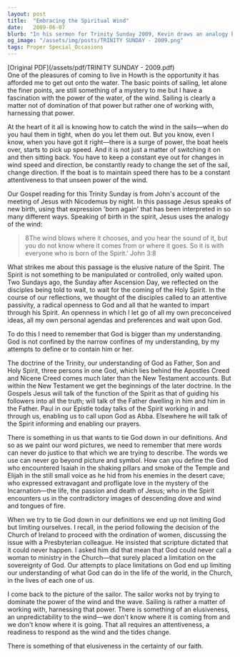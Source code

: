 ```yaml
---
layout: post
title:  "Embracing the Spiritual Wind"
date:   2009-06-07
blurb: "In his sermon for Trinity Sunday 2009, Kevin draws an analogy between sailing and the spiritual life, emphasizing the need to work with the power of the Spirit rather than trying to control it. He reflects on the elusiveness of the Spirit and the importance of attentive passivity, being open to God's guidance without preconceived ideas. The sermon also touches on the doctrine of the Trinity and the limitations of human understanding in defining God."
og_image: "/assets/img/posts/TRINITY SUNDAY - 2009.png"
tags: Proper Special_Occasions
---
```

[Original PDF](/assets/pdf/TRINITY SUNDAY - 2009.pdf)    
One of the pleasures of coming to live in Howth is the opportunity it has afforded me to get out onto the water. The basic points of sailing, let alone the finer points, are still something of a mystery to me but I have a fascination with the power of the water, of the wind. Sailing is clearly a matter not of domination of that power but rather one of working with, harnessing that power.

At the heart of it all is knowing how to catch the wind in the sails—when do you haul them in tight, when do you let them out. But you know, even I know, when you have got it right—there is a surge of power, the boat heels over, starts to pick up speed. And it is not just a matter of switching it on and then sitting back. You have to keep a constant eye out for changes in wind speed and direction, be constantly ready to change the set of the sail, change direction. If the boat is to maintain speed there has to be a constant attentiveness to that unseen power of the wind.

Our Gospel reading for this Trinity Sunday is from John's account of the meeting of Jesus with Nicodemus by night. In this passage Jesus speaks of new birth, using that expression 'born again' that has been interpreted in so many different ways. Speaking of birth in the spirit, Jesus uses the analogy of the wind:

> 8The wind blows where it chooses, and you hear the sound of it, but you do not know where it comes from or where it goes. So it is with everyone who is born of the Spirit.' John 3:8

What strikes me about this passage is the elusive nature of the Spirit. The Spirit is not something to be manipulated or controlled, only waited upon. Two Sundays ago, the Sunday after Ascension Day, we reflected on the disciples being told to wait, to wait for the coming of the Holy Spirit. In the course of our reflections, we thought of the disciples called to an attentive passivity, a radical openness to God and all that he wanted to impart through his Spirit. An openness in which I let go of all my own preconceived ideas, all my own personal agendas and preferences and wait upon God.

To do this I need to remember that God is bigger than my understanding. God is not confined by the narrow confines of my understanding, by my attempts to define or to contain him or her.

The doctrine of the Trinity, our understanding of God as Father, Son and Holy Spirit, three persons in one God, which lies behind the Apostles Creed and Nicene Creed comes much later than the New Testament accounts. But within the New Testament we get the beginnings of the later doctrine. In the Gospels Jesus will talk of the function of the Spirit as that of guiding his followers into all the truth; will talk of the Father dwelling in him and him in the Father. Paul in our Epistle today talks of the Spirit working in and through us, enabling us to call upon God as Abba. Elsewhere he will talk of the Spirit informing and enabling our prayers.

There is something in us that wants to tie God down in our definitions. And so as we paint our word pictures, we need to remember that mere words can never do justice to that which we are trying to describe. The words we use can never go beyond picture and symbol. How can you define the God who encountered Isaiah in the shaking pillars and smoke of the Temple and Elijah in the still small voice as he hid from his enemies in the desert cave; who expressed extravagant and profligate love in the mystery of the Incarnation—the life, the passion and death of Jesus; who in the Spirit encounters us in the contradictory images of descending dove and wind and tongues of fire.

When we try to tie God down in our definitions we end up not limiting God but limiting ourselves. I recall, in the period following the decision of the Church of Ireland to proceed with the ordination of women, discussing the issue with a Presbyterian colleague. He insisted that scripture dictated that it could never happen. I asked him did that mean that God could never call a woman to ministry in the Church—that surely placed a limitation on the sovereignty of God. Our attempts to place limitations on God end up limiting our understanding of what God can do in the life of the world, in the Church, in the lives of each one of us.

I come back to the picture of the sailor. The sailor works not by trying to dominate the power of the wind and the wave. Sailing is rather a matter of working with, harnessing that power. There is something of an elusiveness, an unpredictability to the wind—we don't know where it is coming from and we don't know where it is going. That all requires an attentiveness, a readiness to respond as the wind and the tides change.

There is something of that elusiveness in the certainty of our faith.

